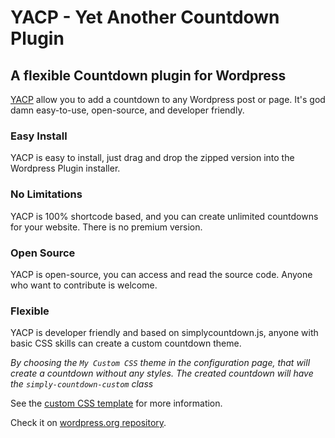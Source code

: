 # YACP - Yet Another Countdown Plugin
## A flexible Countdown plugin for Wordpress

[YACP](https://wordpress.org/plugins/yacp/) allow you to add a countdown to any Wordpress post or page.
It's god damn easy-to-use, open-source, and developer friendly.

### Easy Install
YACP is easy to install, just drag and drop the zipped version 
into the Wordpress Plugin installer.

### No Limitations
YACP is 100% shortcode based, and you can create unlimited 
countdowns for your website. There is no premium version.

### Open Source
YACP is open-source, you can access and read the source code. 
Anyone who want to contribute is welcome.

### Flexible
YACP is developer friendly and based on simplycountdown.js, anyone with basic 
CSS skills can create a custom countdown theme.

*By choosing the `My Custom CSS` theme in the configuration page, 
that will create a countdown without any styles. The created countdown will have the
`simply-countdown-custom` class*

See the [custom CSS template](https://gist.github.com/VincentLoy/60e85332452598b276e9f1162ed2f055)
for more information.

Check it on [wordpress.org repository](https://wordpress.org/plugins/yacp/).